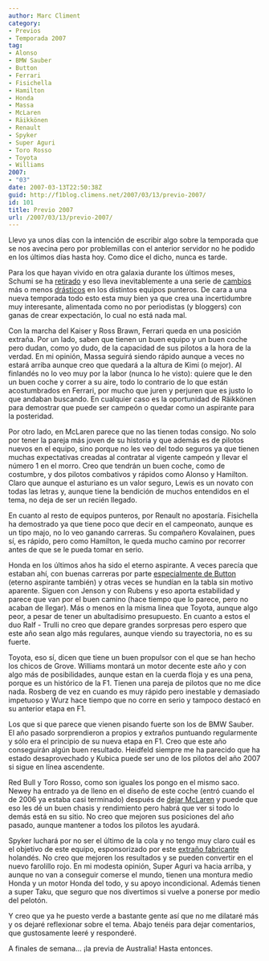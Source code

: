 ```yaml
---
author: Marc Climent
category:
- Previos
- Temporada 2007
tag:
- Alonso
- BMW Sauber
- Button
- Ferrari
- Fisichella
- Hamilton
- Honda
- Massa
- McLaren
- Räikkönen
- Renault
- Spyker
- Super Aguri
- Toro Rosso
- Toyota
- Williams
2007:
- "03"
date: 2007-03-13T22:50:38Z
guid: http://f1blog.climens.net/2007/03/13/previo-2007/
id: 101
title: Previo 2007
url: /2007/03/13/previo-2007/
---
```


Llevo ya unos días con la intención de escribir algo sobre la temporada que se nos avecina pero por problemillas con el anterior servidor no he podido en los últimos días hasta hoy. Como dice el dicho, nunca es tarde.

Para los que hayan vivido en otra galaxia durante los últimos meses, Schumi se ha [retirado](http://f1.informativos.telecinco.es/f1_210.htm "Schumacher se retirará de la Fórmula 1 después del Mundial") y eso lleva inevitablemente a una serie de [cambios](http://www.motorpasion.com/2005/12/19-alonso-ficha-por-mclaren-para-2007 "Alonso ficha por McLaren") más o menos [drásticos](http://www.20minutos.es/noticia/146319/0/Raikkonen/Ferrari/2007/ "Räikkönen correrá en Ferrari") en los distintos equipos punteros. De cara a una nueva temporada todo esto esta muy bien ya que crea una incertidumbre muy interesante, alimentada como no por periodistas (y bloggers) con ganas de crear expectación, lo cual no está nada mal.

Con la marcha del Kaiser y Ross Brawn, Ferrari queda en una posición extraña. Por un lado, saben que tienen un buen equipo y un buen coche pero dudan, como yo dudo, de la capacidad de sus pilotos a la hora de la verdad. En mi opinión, Massa seguirá siendo rápido aunque a veces no estará arriba aunque creo que quedará a la altura de Kimi (o mejor). Al finlandés no lo veo muy por la labor (nunca lo he visto): quiere que le den un buen coche y correr a su aire, todo lo contrario de lo que están acostumbrados en Ferrari, por mucho que juren y perjuren que es justo lo que andaban buscando. En cualquier caso es la oportunidad de Räikkönen para demostrar que puede ser campeón o quedar como un aspirante para la posteridad.

Por otro lado, en McLaren parece que no las tienen todas consigo. No solo por tener la pareja más joven de su historia y que además es de pilotos nuevos en el equipo, sino porque no les veo del todo seguros ya que tienen muchas expectativas creadas al contratar al vigente campeón y llevar el número 1 en el morro. Creo que tendrán un buen coche, como de costumbre, y dos pilotos combativos y rápidos como Alonso y Hamilton. Claro que aunque el asturiano es un valor seguro, Lewis es un novato con todas las letras y, aunque tiene la bendición de muchos entendidos en el tema, no deja de ser un recién llegado.

En cuanto al resto de equipos punteros, por Renault no apostaría. Fisichella ha demostrado ya que tiene poco que decir en el campeonato, aunque es un tipo majo, no lo veo ganando carreras. Su compañero Kovalainen, pues sí, es rápido, pero como Hamilton, le queda mucho camino por recorrer antes de que se le pueda tomar en serio.

Honda en los últimos años ha sido el eterno aspirante. A veces parecía que estaban ahí, con buenas carreras por parte [especialmente de Button](/2006/08/08/cronica-gp-hungria/ "Crónica GP Hungría") (eterno aspirante también) y otras veces se hundían en la tabla sin motivo aparente. Siguen con Jenson y con Rubens y eso aporta estabilidad y parece que van por el buen camino (hace tiempo que lo parece, pero no acaban de llegar). Más o menos en la misma linea que Toyota, aunque algo peor, a pesar de tener un abultadísimo presupuesto. En cuanto a estos el duo Ralf - Trulli no creo que depare grandes sorpresas pero espero que este año sean algo más regulares, aunque viendo su trayectoria, no es su fuerte.

Toyota, eso sí, dicen que tiene un buen propulsor con el que se han hecho los chicos de Grove. Williams montará un motor decente este año y con algo más de posibilidades, aunque estan en la cuerda floja y es una pena, porque es un histórico de la F1. Tienen una pareja de pilotos que no me dice nada. Rosberg de vez en cuando es muy rápido pero inestable y demasiado impetuoso y Wurz hace tiempo que no corre en serio y tampoco destacó en su anterior etapa en F1.

Los que si que parece que vienen pisando fuerte son los de BMW Sauber. El año pasado sorprendieron a propios y extraños puntuando regularmente y sólo era el principio de su nueva etapa en F1. Creo que este año conseguirán algún buen resultado. Heidfeld siempre me ha parecido que ha estado desaprovechado y Kubica puede ser uno de los pilotos del año 2007 si sigue en línea ascendente.

Red Bull y Toro Rosso, como son iguales los pongo en el mismo saco. Newey ha entrado ya de lleno en el diseño de este coche (entró cuando el de 2006 ya estaba casi terminado) después de [dejar McLaren](/2005/11/09/newey-abandona-mclaren "Newey abandona McLaren") y puede que eso les dé un buen chasis y rendimiento pero habrá que ver si todo lo demás está en su sitio. No creo que mejoren sus posiciones del año pasado, aunque mantener a todos los pilotos les ayudará.

Spyker luchará por no ser el último de la cola y no tengo muy claro cuál es el objetivo de este equipo, esponsorizado por este [extraño fabricante](http://www.spykercars.nl/ "Spyker Cars") holandés. No creo que mejoren los resultados y se pueden convertir en el nuevo farolillo rojo. En mi modesta opinión, Super Aguri va hacia arriba, y aunque no van a conseguir comerse el mundo, tienen una montura medio Honda y un motor Honda del todo, y su apoyo incondicional. Además tienen a super Taku, que seguro que nos divertimos si vuelve a ponerse por medio del pelotón.

Y creo que ya he puesto verde a bastante gente así que no me dilataré más y os dejaré reflexionar sobre el tema. Abajo tenéis para dejar comentarios, que gustosamente leeré y responderé.

A finales de semana&#8230; ¡la previa de Australia! Hasta entonces.
